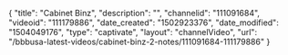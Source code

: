 {
    "title": "Cabinet Binz",
    "description": "",
    "channelid": "111091684",
    "videoid": "111179886",
    "date_created": "1502923376",
    "date_modified": "1504049176",
    "type": "captivate",
    "layout": "channelVideo",
    "url": "\/bbbusa-latest-videos\/cabinet-binz-2-notes\/111091684-111179886"
}
